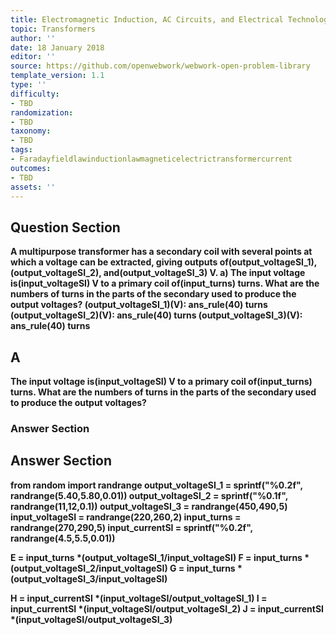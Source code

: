 ```yaml
---
title: Electromagnetic Induction, AC Circuits, and Electrical Technologies
topic: Transformers
author: ''
date: 18 January 2018
editor: ''
source: https://github.com/openwebwork/webwork-open-problem-library
template_version: 1.1
type: ''
difficulty:
- TBD
randomization:
- TBD
taxonomy:
- TBD
tags:
- Faradayfieldlawinductionlawmagneticelectrictransformercurrent
outcomes:
- TBD
assets: ''
---
```


## Question Section 

<b>
A multipurpose transformer has a secondary coil with several points at which a voltage can be extracted, giving outputs of(output_voltageSI_1),(output_voltageSI_2), and(output_voltageSI_3) V.
a) The input voltage is(input_voltageSI) V to a primary coil of(input_turns) turns. What are the numbers of turns in the parts of the secondary used to produce the output voltages?
(output_voltageSI_1)(V):
ans_rule(40) turns
(output_voltageSI_2)(V):
ans_rule(40) turns
(output_voltageSI_3)(V):
ans_rule(40) turns

## A
The input voltage is(input_voltageSI) V to a primary coil of(input_turns) turns. What are the numbers of turns in the parts of the secondary used to produce the output voltages?
### Answer Section


## Answer Section

from random import randrange
output_voltageSI_1 = sprintf("%0.2f", randrange(5.40,5.80,0.01))
output_voltageSI_2 = sprintf("%0.1f", randrange(11,12,0.1))
output_voltageSI_3 = randrange(450,490,5)
input_voltageSI = randrange(220,260,2)
input_turns = randrange(270,290,5)
input_currentSI = sprintf("%0.2f", randrange(4.5,5.5,0.01))

E = input_turns *(output_voltageSI_1/input_voltageSI)
F = input_turns *(output_voltageSI_2/input_voltageSI)
G = input_turns *(output_voltageSI_3/input_voltageSI)

H = input_currentSI *(input_voltageSI/output_voltageSI_1)
I = input_currentSI *(input_voltageSI/output_voltageSI_2)
J = input_currentSI *(input_voltageSI/output_voltageSI_3)